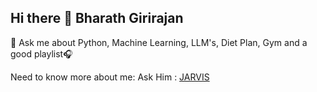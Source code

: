 ## Hi there 👋 Bharath Girirajan


💬 Ask me about Python, Machine Learning, LLM's, Diet Plan, Gym and a good playlist🎧

Need to know more about me: Ask Him : [JARVIS ](https://bharathgirirajan.streamlit.app/)
<!--
**Bharath0726/Bharath0726** is a ✨ _special_ ✨ repository because its `README.md` (this file) appears on your GitHub profile.

Here are some ideas to get you

started:

- 🔭 I’m currently working on ...
- 🌱 I’m currently learning ...
- 👯 I’m looking to collaborate on ...
- 🤔 I’m looking for help with ...
- 💬 Ask me about ...
- 📫 How to reach me: ...
- 😄 Pronouns: ...
- ⚡ Fun fact: ...
-->
